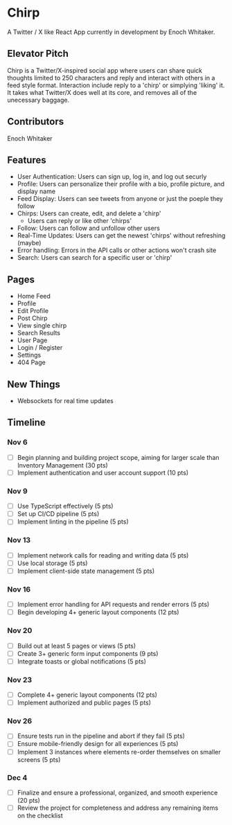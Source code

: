 # Chirp

A Twitter / X like React App currently in development by Enoch Whitaker.

## Elevator Pitch

Chirp is a Twitter/X-inspired social app where users can share quick thoughts limited to 250 characters and reply and interact with others in a feed style format. Interaction include reply to a 'chirp' or simplying 'liking' it. It takes what Twitter/X does well at its core, and removes all of the unecessary baggage.

## Contributors

Enoch Whitaker

## Features

- User Authentication: Users can sign up, log in, and log out securly
- Profile: Users can personalize their profile with a bio, profile picture, and display name
- Feed Display: Users can see tweets from anyone or just the poeple they follow
- Chirps: Users can create, edit, and delete a 'chirp'
  - Users can reply or like other 'chirps'
- Follow: Users can follow and unfollow other users
- Real-Time Updates: Users can get the newest 'chirps' without refreshing (maybe)
- Error handling: Errors in the API calls or other actions won't crash site
- Search: Users can search for a specific user or 'chirp'

## Pages

- Home Feed
- Profile
- Edit Profile
- Post Chirp
- View single chirp
- Search Results
- User Page
- Login / Register
- Settings
- 404 Page

## New Things

- Websockets for real time updates

## Timeline

### Nov 6

- [ ] Begin planning and building project scope, aiming for larger scale than Inventory Management (30 pts)
- [ ] Implement authentication and user account support (10 pts)

### Nov 9

- [ ] Use TypeScript effectively (5 pts)
- [ ] Set up CI/CD pipeline (5 pts)
- [ ] Implement linting in the pipeline (5 pts)

### Nov 13

- [ ] Implement network calls for reading and writing data (5 pts)
- [ ] Use local storage (5 pts)
- [ ] Implement client-side state management (5 pts)

### Nov 16

- [ ] Implement error handling for API requests and render errors (5 pts)
- [ ] Begin developing 4+ generic layout components (12 pts)

### Nov 20

- [ ] Build out at least 5 pages or views (5 pts)
- [ ] Create 3+ generic form input components (9 pts)
- [ ] Integrate toasts or global notifications (5 pts)

### Nov 23

- [ ] Complete 4+ generic layout components (12 pts)
- [ ] Implement authorized and public pages (5 pts)

### Nov 26

- [ ] Ensure tests run in the pipeline and abort if they fail (5 pts)
- [ ] Ensure mobile-friendly design for all experiences (5 pts)
- [ ] Implement 3 instances where elements re-order themselves on smaller screens (5 pts)

### Dec 4

- [ ] Finalize and ensure a professional, organized, and smooth experience (20 pts)
- [ ] Review the project for completeness and address any remaining items on the checklist
